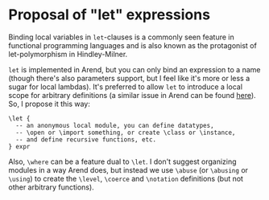 # Proposal of "let" expressions

Binding local variables in `let`-clauses is a commonly seen feature in functional programming
languages and is also known as the protagonist of let-polymorphism in Hindley-Milner.

`let` is implemented in Arend, but you can only bind an expression to a name
(though there's also parameters support, but I feel like it's more or less a sugar for local lambdas).
It's preferred to allow `let` to introduce a local scope for arbitrary definitions
(a similar issue in Arend can be found [here](https://github.com/JetBrains/Arend/issues/129)).
So, I propose it this way:

```aya
\let {
  -- an anonymous local module, you can define datatypes,
  -- \open or \import something, or create \class or \instance,
  -- and define recursive functions, etc.
} expr
```
Also, `\where` can be a feature dual to `\let`.
I don't suggest organizing modules in a way Arend does,
but instead we use `\abuse` (or `\abusing` or `\using`)
to create the `\level`, `\coerce` and `\notation` definitions
(but not other arbitrary functions).

